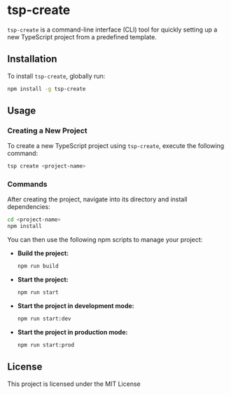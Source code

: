 # tsp-create

`tsp-create` is a command-line interface (CLI) tool for quickly setting up a new TypeScript project from a predefined template.

## Installation

To install `tsp-create`, globally run:

```sh
npm install -g tsp-create
```

## Usage

### Creating a New Project

To create a new TypeScript project using `tsp-create`, execute the following command:

```sh
tsp create <project-name>
```

### Commands

After creating the project, navigate into its directory and install dependencies:

```sh
cd <project-name>
npm install
```

You can then use the following npm scripts to manage your project:

- **Build the project:**

  ```sh
  npm run build
  ```

- **Start the project:**

  ```sh
  npm run start
  ```

- **Start the project in development mode:**

  ```sh
  npm run start:dev
  ```

- **Start the project in production mode:**

  ```sh
  npm run start:prod
  ```

## License

This project is licensed under the MIT License
